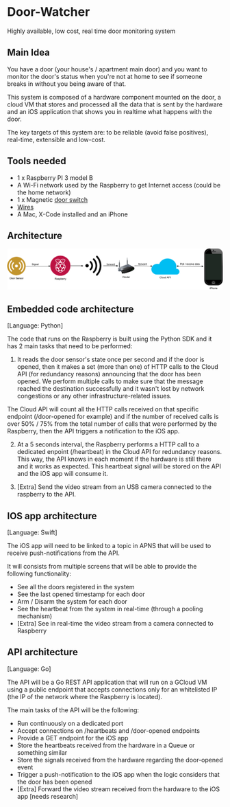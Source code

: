 # Door-Watcher
Highly available, low cost, real time door monitoring system

## Main Idea
You have a door (your house's / apartment main door) and you want to monitor the door's status when you're not at home to see if someone breaks in without you being aware of that. 

This system is composed of a hardware component mounted on the door, a cloud VM that stores and processed all the data that is sent by the hardware and an iOS application that shows you in realtime what happens with the door.

The key targets of this system are: to be reliable (avoid false positives), real-time, extensible and low-cost.

## Tools needed
* 1 x Raspberry PI 3 model B
* A Wi-Fi network used by the Raspberry to get Internet access (could be the home network)
* 1 x Magnetic [door switch](https://www.robofun.ro/magnetic-door-switch-set)
* [Wires](https://www.robofun.ro/fire-conexiune-mama-mama-10-bucati-10cm?search=fire)
* A Mac, X-Code installed and an iPhone

## Architecture

![alt text](Images/DoorWatcherArchitecture.png "Architecture")

## Embedded code architecture

[Language: Python]

The code that runs on the Raspberry is built using the Python SDK and it has 2 main tasks that need to be performed:

1. It reads the door sensor's state once per second and if the door is opened, then it makes a set (more than one) of HTTP calls to the Cloud API (for redundancy reasons) announcing that the door has been opened. We perform multiple calls to make sure that the message reached the destination successfully and it wasn't lost by network congestions or any other infrastructure-related issues.

The Cloud API will count all the HTTP calls received on that specific endpoint (/door-opened for example) and if the number of received calls is over 50% / 75% from the total number of calls that were performed by the Raspberry, then the API triggers a notification to the iOS app.

2. At a 5 seconds interval, the Raspberry performs a HTTP call to a dedicated enpoint (/heartbeat) in the Cloud API for redundancy reasons. This way, the API knows in each moment if the hardware is still there and it works as expected. This heartbeat signal will be stored on the API and the iOS app will consume it.

3. [Extra] Send the video stream from an USB camera connected to the raspberry to the API.

## IOS app architecture

[Language: Swift]

The iOS app will need to be linked to a topic in APNS that will be used to receive push-notifications from the API.

It will consists from multiple screens that will be able to provide the following functionality:

* See all the doors registered in the system
* See the last opened timestamp for each door
* Arm / Disarm the system for each door
* See the heartbeat from the system in real-time (through a pooling mechanism)
* [Extra] See in real-time the video stream from a camera connected to Raspberry

## API architecture

[Language: Go]

The API will be a Go REST API application that will run on a GCloud VM using a public endpoint that accepts connections only for an whitelisted IP (the IP of the network where the Raspberry is located).

The main tasks of the API will be the following:

* Run continuously on a dedicated port
* Accept connections on /heartbeats and /door-opened endpoints
* Provide a GET endpoint for the iOS app
* Store the heartbeats received from the hardware in a Queue or something similar
* Store the signals received from the hardware regarding the door-opened event
* Trigger a push-notification to the iOS app when the logic considers that the door has been opened
* [Extra] Forward the video stream received from the hardware to the iOS app [needs research]
